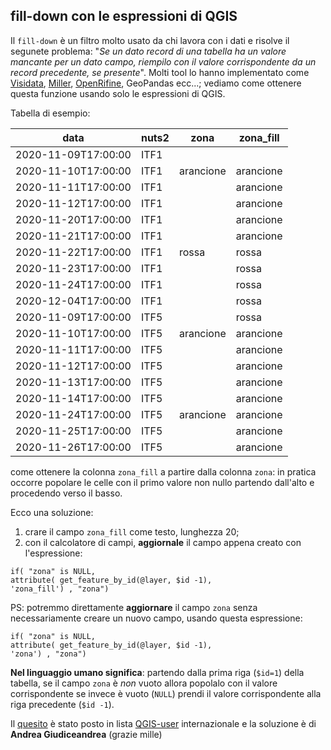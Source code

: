 ## fill-down con le espressioni di QGIS

Il `fill-down` è un filtro molto usato da chi lavora con i dati e risolve il segunete problema: "_Se un dato record di una tabella ha un valore mancante per un dato campo, riempilo con il valore corrispondente da un record precedente, se presente_". Molti tool lo hanno implementato come [Visidata](https://www.visidata.org/docs/v2.0/man/), [Miller](https://johnkerl.org/miller-releases/miller-5.10.0/docs/_build/html/manpage.html), [OpenRifine](https://kb.refinepro.com/2012/03/fill-down-right-and-secure-way.html?m=1), GeoPandas ecc...; vediamo come ottenere questa funzione usando solo le espressioni di QGIS.

Tabella di esempio:

data|nuts2|zona|zona_fill
----|-----|----|--------
2020-11-09T17:00:00|ITF1||
2020-11-10T17:00:00|ITF1|arancione|arancione
2020-11-11T17:00:00|ITF1||arancione
2020-11-12T17:00:00|ITF1||arancione
2020-11-20T17:00:00|ITF1||arancione
2020-11-21T17:00:00|ITF1||arancione
2020-11-22T17:00:00|ITF1|rossa|rossa
2020-11-23T17:00:00|ITF1||rossa
2020-11-24T17:00:00|ITF1||rossa
2020-12-04T17:00:00|ITF1||rossa
2020-11-09T17:00:00|ITF5||rossa
2020-11-10T17:00:00|ITF5|arancione|arancione
2020-11-11T17:00:00|ITF5||arancione
2020-11-12T17:00:00|ITF5||arancione
2020-11-13T17:00:00|ITF5||arancione
2020-11-14T17:00:00|ITF5||arancione
2020-11-24T17:00:00|ITF5|arancione|arancione
2020-11-25T17:00:00|ITF5||arancione
2020-11-26T17:00:00|ITF5||arancione

come ottenere la colonna `zona_fill` a partire dalla colonna `zona`: in pratica occorre popolare le celle con il primo valore non nullo partendo dall'alto e procedendo verso il basso.

Ecco una soluzione:

1. crare il campo `zona_fill` come testo, lunghezza 20;
2. con il calcolatore di campi, **aggiornale** il campo appena creato con l'espressione:

```
if( "zona" is NULL,
attribute( get_feature_by_id(@layer, $id -1),
'zona_fill') , "zona")
```

PS: potremmo direttamente **aggiornare** il campo `zona` senza necessariamente creare un nuovo campo, usando questa espressione:

```
if( "zona" is NULL,
attribute( get_feature_by_id(@layer, $id -1),
'zona') , "zona")
```

**Nel linguaggio umano significa**: partendo dalla prima riga (`$id=1`) della tabella, se il campo `zona` è _non_ vuoto allora popolalo con il valore corrispondente se invece è vuoto (`NULL`) prendi il valore corrispondente alla riga precedente (`$id -1`).

Il [quesito](http://osgeo-org.1560.x6.nabble.com/Fill-down-with-QGIS-expressions-td5483747.html) è stato posto in lista [QGIS-user](http://osgeo-org.1560.x6.nabble.com/QGIS-User-f4125267.html) internazionale e la soluzione è di **Andrea Giudiceandrea** (grazie mille)

